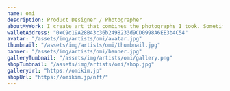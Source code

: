 ```yaml
---
name: omi
description: Product Designer / Photographer
aboutMyWork: I create art that combines the photographs I took. Sometimes 3D art. / Photography / Digital Art
walletAddress: "0xC9d19A28B43c36b2498233d9CD0998A6EE3b4C54"
avatar: "/assets/img/artists/omi/avatar.jpg"
thumbnail: "/assets/img/artists/omi/thumbnail.jpg"
banner: "/assets/img/artists/omi/banner.jpg"
galleryTumbnail: "/assets/img/artists/omi/gallery.png"
shopTumbnail: "/assets/img/artists/omi/shop.jpg"
galleryUrl: "https://omikim.jp"
shopUrl: "https://omikim.jp/nft/"
---
```

